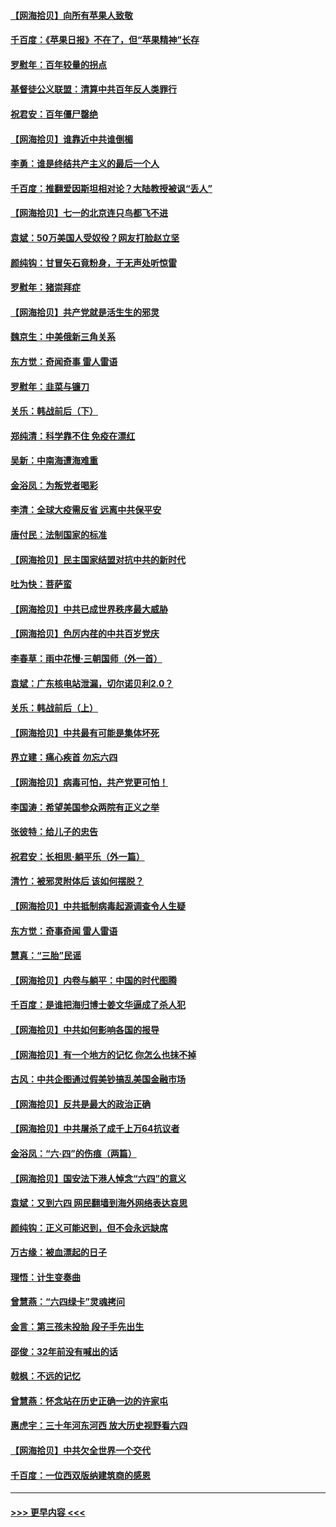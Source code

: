 #### [【网海拾贝】向所有苹果人致敬](../pages/nsc993/n13046795.md?t=06260551) 
#### [千百度：《苹果日报》不在了，但“苹果精神”长存](../pages/nsc993/n13046703.md?t=06260551) 
#### [罗慰年：百年较量的拐点](../pages/nsc993/n13046542.md?t=06260551) 
#### [基督徒公义联盟：清算中共百年反人类罪行](../pages/nsc993/n13046499.md?t=06260551) 
#### [祝君安：百年僵尸罄绝](../pages/nsc993/n13045595.md?t=06260551) 
#### [【网海拾贝】谁靠近中共谁倒楣](../pages/nsc993/n13044667.md?t=06260551) 
#### [李勇：谁是终结共产主义的最后一个人](../pages/nsc993/n13044397.md?t=06260551) 
#### [千百度：推翻爱因斯坦相对论？大陆教授被讽“丢人”](../pages/nsc993/n13043908.md?t=06260551) 
#### [【网海拾贝】七一的北京连只鸟都飞不进](../pages/nsc993/n13041377.md?t=06260551) 
#### [袁斌：50万美国人受奴役？网友打脸赵立坚](../pages/nsc993/n13041330.md?t=06260551) 
#### [颜纯钩：甘冒矢石竟粉身，于无声处听惊雷](../pages/nsc993/n13041140.md?t=06260551) 
#### [罗慰年：猪崇拜症](../pages/nsc993/n13041071.md?t=06260551) 
#### [【网海拾贝】共产党就是活生生的邪灵](../pages/nsc993/n13036627.md?t=06260551) 
#### [魏京生：中美俄新三角关系](../pages/nsc993/n13035986.md?t=06260551) 
#### [东方觉：奇闻奇事 雷人雷语](../pages/nsc993/n13035878.md?t=06260551) 
#### [罗慰年：韭菜与镰刀](../pages/nsc993/n13034374.md?t=06260551) 
#### [关乐：韩战前后（下）](../pages/nsc993/n13034113.md?t=06260551) 
#### [郑纯清：科学靠不住 免疫在漂红](../pages/nsc993/n13034093.md?t=06260551) 
#### [吴新：中南海遭海难重](../pages/nsc993/n13034084.md?t=06260551) 
#### [金浴凤：为叛党者喝彩](../pages/nsc993/n13034058.md?t=06260551) 
#### [李清：全球大疫需反省 远离中共保平安](../pages/nsc993/n13033784.md?t=06260551) 
#### [唐付民：法制国家的标准](../pages/nsc993/n13032944.md?t=06260551) 
#### [【网海拾贝】民主国家结盟对抗中共的新时代](../pages/nsc993/n13031717.md?t=06260551) 
#### [吐为快：菩萨蛮](../pages/nsc993/n13030033.md?t=06260551) 
#### [【网海拾贝】中共已成世界秩序最大威胁](../pages/nsc993/n13028138.md?t=06260551) 
#### [【网海拾贝】色厉内荏的中共百岁党庆](../pages/nsc993/n13025582.md?t=06260551) 
#### [李春草：雨中花慢‧三朝国师（外一首）](../pages/nsc993/n13025567.md?t=06260551) 
#### [袁斌：广东核电站泄漏，切尔诺贝利2.0？](../pages/nsc993/n13025475.md?t=06260551) 
#### [关乐：韩战前后（上）](../pages/nsc993/n13025387.md?t=06260551) 
#### [【网海拾贝】中共最有可能是集体坏死](../pages/nsc993/n13023101.md?t=06260551) 
#### [界立建：痛心疾首 勿忘六四](../pages/nsc993/n13022339.md?t=06260551) 
#### [【网海拾贝】病毒可怕，共产党更可怕！](../pages/nsc993/n13020728.md?t=06260551) 
#### [李国涛：希望美国参众两院有正义之举](../pages/nsc993/n13020674.md?t=06260551) 
#### [张彼特：给儿子的忠告](../pages/nsc993/n13018934.md?t=06260551) 
#### [祝君安：长相思‧躺平乐（外一篇）](../pages/nsc993/n13018923.md?t=06260551) 
#### [清竹：被邪灵附体后 该如何摆脱？](../pages/nsc993/n13018877.md?t=06260551) 
#### [【网海拾贝】中共抵制病毒起源调查令人生疑](../pages/nsc993/n13017785.md?t=06260551) 
#### [东方觉：奇事奇闻 雷人雷语](../pages/nsc993/n13017577.md?t=06260551) 
#### [慧真：“三胎”民谣](../pages/nsc993/n13017394.md?t=06260551) 
#### [【网海拾贝】内卷与躺平：中国的时代图腾](../pages/nsc993/n13016128.md?t=06260551) 
#### [千百度：是谁把海归博士姜文华逼成了杀人犯](../pages/nsc993/n13015218.md?t=06260551) 
#### [【网海拾贝】中共如何影响各国的报导](../pages/nsc993/n13012599.md?t=06260551) 
#### [【网海拾贝】有一个地方的记忆 你怎么也抹不掉](../pages/nsc993/n13009802.md?t=06260551) 
#### [古风：中共企图通过假美钞搞乱美国金融市场](../pages/nsc993/n13009626.md?t=06260551) 
#### [【网海拾贝】反共是最大的政治正确](../pages/nsc993/n13007051.md?t=06260551) 
#### [【网海拾贝】中共屠杀了成千上万64抗议者](../pages/nsc993/n13002713.md?t=06260551) 
#### [金浴凤：“六·四”的伤痕（两篇）](../pages/nsc993/n13001719.md?t=06260551) 
#### [【网海拾贝】国安法下港人悼念“六四”的意义](../pages/nsc993/n13001039.md?t=06260551) 
#### [袁斌：又到六四 网民翻墙到海外网络表达哀思](../pages/nsc993/n13000995.md?t=06260551) 
#### [颜纯钩：正义可能迟到，但不会永远缺席](../pages/nsc993/n13000920.md?t=06260551) 
#### [万古缘：被血漂起的日子](../pages/nsc993/n13000914.md?t=06260551) 
#### [理悟：计生变奏曲](../pages/nsc993/n13000414.md?t=06260551) 
#### [曾慧燕：“六四绿卡”灵魂拷问](../pages/nsc993/n13000277.md?t=06260551) 
#### [金言：第三孩未投胎 段子手先出生](../pages/nsc993/n13000215.md?t=06260551) 
#### [邵俊：32年前没有喊出的话](../pages/nsc993/n13000181.md?t=06260551) 
#### [戟枫：不远的记忆](../pages/nsc993/n13000121.md?t=06260551) 
#### [曾慧燕：怀念站在历史正确一边的许家屯](../pages/nsc993/n13000073.md?t=06260551) 
#### [惠虎宇：三十年河东河西 放大历史视野看六四](../pages/nsc993/n13000018.md?t=06260551) 
#### [【网海拾贝】中共欠全世界一个交代](../pages/nsc993/n12998706.md?t=06260551) 
#### [千百度：一位西双版纳建筑商的感恩](../pages/nsc993/n12998487.md?t=06260551) 

----
#### [ >>> 更早内容 <<< ](../indexes/nsc993-earlier.md)
